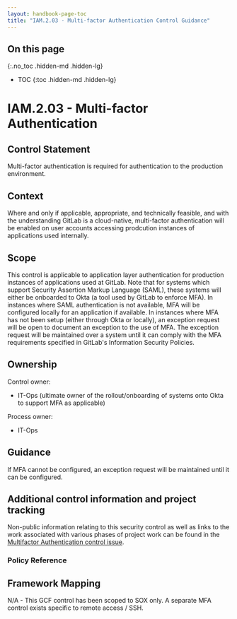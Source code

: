 ```yaml
---
layout: handbook-page-toc
title: "IAM.2.03 - Multi-factor Authentication Control Guidance"
---
```


## On this page
{:.no_toc .hidden-md .hidden-lg}

- TOC
{:toc .hidden-md .hidden-lg}

# IAM.2.03 - Multi-factor Authentication

## Control Statement

Multi-factor authentication is required for authentication to the production environment.

## Context

Where and only if applicable, appropriate, and technically feasible, and with the understanding GitLab is a cloud-native, multi-factor authentication will be enabled on user accounts accessing prodcution instances of applications used internally.

## Scope

This control is applicable to application layer authentication for production instances of applications used at GitLab. Note that for systems which support Security Assertion Markup Language (SAML), these systems will either be onboarded to Okta (a tool used by GitLab to enforce MFA). In instances where SAML authentication is not available, MFA will be configured locally for an application if available. In instances where MFA has not been setup (either through Okta or locally), an exception request will be open to document an exception to the use of MFA. The exception request will be maintained over a system until it can comply with the MFA requirements specified in GitLab's Information Security Policies.

## Ownership

Control owner:
* IT-Ops (ultimate owner of the rollout/onboarding of systems onto Okta to support MFA as applicable)

Process owner:
* IT-Ops

## Guidance

If MFA cannot be configured, an exception request will be maintained until it can be configured.

## Additional control information and project tracking

Non-public information relating to this security control as well as links to the work associated with various phases of project work can be found in the [Multifactor Authentication control issue](https://gitlab.com/gitlab-com/gl-security/security-assurance/sec-compliance/compliance/issues/814).

### Policy Reference

## Framework Mapping

N/A - This GCF control has been scoped to SOX only. A separate MFA control exists specific to remote access / SSH. 
